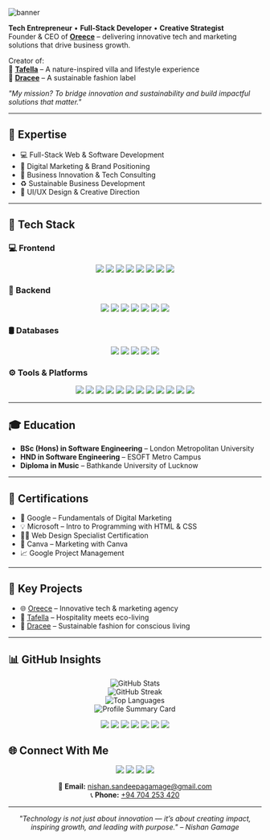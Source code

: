 

<p>
  <img src="https://capsule-render.vercel.app/api?type=waving&color=gradient&height=200&section=header&text=Nishan%20Gamage&fontSize=40&fontAlign=center" alt="banner">
</p>

<p>
  <b>Tech Entrepreneur</b> • <b>Full-Stack Developer</b> • <b>Creative Strategist</b><br/>
  Founder & CEO of <a href="https://oreece.com"><b>Oreece</b></a> – delivering innovative tech and marketing solutions that drive business growth.
</p>

<p>
  Creator of: <br/>
  🌿 <a href="https://tafella.com"><b>Tafella</b></a> – A nature-inspired villa and lifestyle experience <br/>
  👗 <a href="https://dracee.com"><b>Dracee</b></a> – A sustainable fashion label <br/>
</p>

<p><i>
  "My mission? To bridge innovation and sustainability and build impactful solutions that matter."
</i></p>

---

## 🚀 Expertise

- 💻 Full-Stack Web & Software Development  
- 📲 Digital Marketing & Brand Positioning  
- 🧠 Business Innovation & Tech Consulting  
- ♻️ Sustainable Business Development  
- 🎨 UI/UX Design & Creative Direction  

---

## 🧠 Tech Stack

### 💻 Frontend
<p align="center">
  <img src="https://img.shields.io/badge/HTML5-E34F26?logo=html5&logoColor=white"/>
  <img src="https://img.shields.io/badge/CSS3-1572B6?logo=css3&logoColor=white"/>
  <img src="https://img.shields.io/badge/JavaScript-F7DF1E?logo=javascript&logoColor=black"/>
  <img src="https://img.shields.io/badge/TypeScript-3178C6?logo=typescript&logoColor=white"/>
  <img src="https://img.shields.io/badge/React-20232A?logo=react&logoColor=61DAFB"/>
  <img src="https://img.shields.io/badge/Angular-DD0031?logo=angular&logoColor=white"/>
  <img src="https://img.shields.io/badge/Next.js-000000?logo=next.js&logoColor=white"/>
  <img src="https://img.shields.io/badge/Vue.js-4FC08D?logo=vue.js&logoColor=white"/>
</p>

### 🧩 Backend
<p align="center">
  <img src="https://img.shields.io/badge/PHP-777BB4?logo=php&logoColor=white"/>
  <img src="https://img.shields.io/badge/C%23-239120?logo=c-sharp&logoColor=white"/>
  <img src="https://img.shields.io/badge/Java-007396?logo=java&logoColor=white"/>
  <img src="https://img.shields.io/badge/Python-3776AB?logo=python&logoColor=white"/>
  <img src="https://img.shields.io/badge/ASP.NET-512BD4?logo=dotnet&logoColor=white"/>
  <img src="https://img.shields.io/badge/Node.js-339933?logo=node.js&logoColor=white"/>
  <img src="https://img.shields.io/badge/Spring%20Boot-6DB33F?logo=springboot&logoColor=white"/>
</p>

### 🛢️ Databases
<p align="center">
  <img src="https://img.shields.io/badge/MySQL-4479A1?logo=mysql&logoColor=white"/>
  <img src="https://img.shields.io/badge/PostgreSQL-4169E1?logo=postgresql&logoColor=white"/>
  <img src="https://img.shields.io/badge/SQL%20Server-CC2927?logo=microsoftsqlserver&logoColor=white"/>
  <img src="https://img.shields.io/badge/MongoDB-47A248?logo=mongodb&logoColor=white"/>
  <img src="https://img.shields.io/badge/SQLite-003B57?logo=sqlite&logoColor=white"/>
</p>

### ⚙️ Tools & Platforms
<p align="center">
  <img src="https://img.shields.io/badge/Figma-F24E1E?logo=figma&logoColor=white"/>
  <img src="https://img.shields.io/badge/Canva-00C4CC?logo=canva&logoColor=white"/>
  <img src="https://img.shields.io/badge/Git-F05032?logo=git&logoColor=white"/>
  <img src="https://img.shields.io/badge/GitHub-181717?logo=github&logoColor=white"/>
  <img src="https://img.shields.io/badge/Visual%20Studio-5C2D91?logo=visualstudio&logoColor=white"/>
  <img src="https://img.shields.io/badge/VS%20Code-007ACC?logo=visualstudiocode&logoColor=white"/>
  <img src="https://img.shields.io/badge/WordPress-21759B?logo=wordpress&logoColor=white"/>
  <img src="https://img.shields.io/badge/Google%20Analytics-FF9900?logo=googleanalytics&logoColor=white"/>
  <img src="https://img.shields.io/badge/Meta%20Ads-0866FF?logo=facebook&logoColor=white"/>
  <img src="https://img.shields.io/badge/Mailchimp-FFE01B?logo=mailchimp&logoColor=black"/>
  <img src="https://img.shields.io/badge/Jira-0052CC?logo=jira&logoColor=white"/>
  <img src="https://img.shields.io/badge/Google%20Workspace-4285F4?logo=google&logoColor=white"/>
</p>

---

## 🎓 Education

- **BSc (Hons) in Software Engineering** – London Metropolitan University  
- **HND in Software Engineering** – ESOFT Metro Campus  
- **Diploma in Music** – Bathkande University of Lucknow  

---

## 📜 Certifications

- 📘 Google – Fundamentals of Digital Marketing  
- 💡 Microsoft – Intro to Programming with HTML & CSS  
- 🧑‍💻 Web Design Specialist Certification  
- 🎨 Canva – Marketing with Canva  
- 📈 Google Project Management  

---

## 🧩 Key Projects

- 🌐 [Oreece](https://oreece.com) – Innovative tech & marketing agency  
- 🌿 [Tafella](https://tafella.com) – Hospitality meets eco-living  
- 👗 [Dracee](https://dracee.com) – Sustainable fashion for conscious living  

---

## 📊 GitHub Insights

<p align="center"> <img src="https://github-readme-stats.vercel.app/api?username=nishan-gamage&show_icons=true&count_private=true&include_all_commits=true&theme=radical" alt="GitHub Stats" /> <br/> <img src="https://github-readme-streak-stats.herokuapp.com?user=nishan-gamage&theme=radical&date_format=M%20j%5B%2C%20Y%5D" alt="GitHub Streak" /> <br/> <img src="https://github-readme-stats.vercel.app/api/top-langs/?username=nishan-gamage&layout=compact&langs_count=10&theme=radical" alt="Top Languages" /> <br/> <img src="https://github-profile-summary-cards.vercel.app/api/cards/profile-details?username=nishan-gamage&theme=radical" alt="Profile Summary Card" /> </p>

<p align="center"> <img src="https://img.shields.io/badge/PHP-777BB4?style=for-the-badge&logo=php&logoColor=white" /> <img src="https://img.shields.io/badge/JavaScript-F7DF1E?style=for-the-badge&logo=javascript&logoColor=black" /> <img src="https://img.shields.io/badge/MySQL-4479A1?style=for-the-badge&logo=mysql&logoColor=white" /> <img src="https://img.shields.io/badge/HTML5-E34F26?style=for-the-badge&logo=html5&logoColor=white" /> <img src="https://img.shields.io/badge/CSS3-1572B6?style=for-the-badge&logo=css3&logoColor=white" /> <img src="https://img.shields.io/badge/Bootstrap-563D7C?style=for-the-badge&logo=bootstrap&logoColor=white" /> <img src="https://img.shields.io/badge/Git-F05032?style=for-the-badge&logo=git&logoColor=white" /> </p>

## 🌐 Connect With Me

<p align="center">
  <a href="https://web.facebook.com/nishan.gamage.3998"><img src="https://img.shields.io/badge/Facebook-1877F2?logo=facebook&logoColor=white"/></a>
  <a href="https://www.instagram.com/nishangamage_/"><img src="https://img.shields.io/badge/Instagram-E4405F?logo=instagram&logoColor=white"/></a>
  <a href="https://www.linkedin.com/in/nishangamage"><img src="https://img.shields.io/badge/LinkedIn-0A66C2?logo=linkedin&logoColor=white"/></a>
  <a href="https://wa.me/94704253420"><img src="https://img.shields.io/badge/WhatsApp-25D366?logo=whatsapp&logoColor=white"/></a>
</p>

<p align="center">
  📧 <b>Email:</b> <a href="mailto:nishan.sandeepagamage@gmail.com">nishan.sandeepagamage@gmail.com</a> <br/>
  📞 <b>Phone:</b> <a href="tel:+94704253420">+94 704 253 420</a>
</p>

---

<p align="center">
  <i>"Technology is not just about innovation — it’s about creating impact, inspiring growth, and leading with purpose." – Nishan Gamage</i>
</p>

